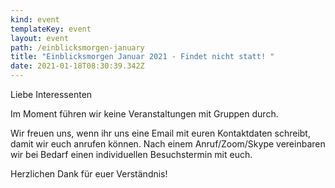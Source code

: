 ```yaml
---
kind: event
templateKey: event
layout: event
path: /einblicksmorgen-january
title: "Einblicksmorgen Januar 2021 - Findet nicht statt! "
date: 2021-01-18T08:30:39.342Z
---
```

Liebe Interessenten

Im Moment führen wir keine Veranstaltungen mit Gruppen durch.

Wir freuen uns, wenn ihr uns eine Email mit euren Kontaktdaten schreibt, damit wir euch anrufen können. Nach einem Anruf/Zoom/Skype vereinbaren wir bei Bedarf einen individuellen Besuchstermin mit euch.

Herzlichen Dank für euer Verständnis!